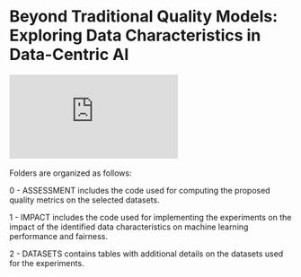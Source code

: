 # Beyond Traditional Quality Models: Exploring Data Characteristics in Data-Centric AI

![Alt text](https://github.com/camillasancricca/BeyondTraditionalDataQuality/blob/main/model.pdf)

Folders are organized as follows:

0 - ASSESSMENT includes the code used for computing the proposed quality metrics on the selected datasets.

1 - IMPACT includes the code used for implementing the experiments on the impact of the identified data characteristics on machine learning performance and fairness.

2 - DATASETS contains tables with additional details on the datasets used for the experiments.
